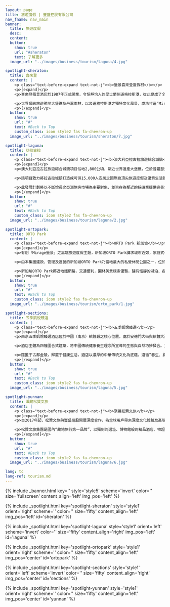 ```yaml
---
layout: page
title: 旅遊度假 | 豐盛控股有限公司
nav_fname: nav_main
banner:
  title: 旅遊度假
  desc:
  content:
  button:
    show: true
    url: "#sheraton"
    text: 了解更多
  image_url: "../images/business/tourism/laguna/4.jpg"

spotlight-sheraton:
  title: 喜來登
  content: |
    <p class="text-before-expand text-not-j"><b>蜃景喜來登度假村</b></p>
    <p>[expand]</p>
    <p>喜來登蜃景酒店於1987年正式開業，令恬靜怡人的昆士蘭州道格拉斯港，從此變成了全球熱捧之熱帶度假旅遊樂園，各國政要巨星包括中國前國家主席江澤民、美國前總統克林頓、美國著名影星湯姆漢克斯及約翰．特拉沃爾塔、英國著名歌手米克．賈格爾、德國名模克勞迪亞．希弗等均曾經造訪該酒店，在四英里的沙灘上留下璀璨光影。</p>

    <p>世界頂級旅遊勝地大堡礁及丹翠雨林，以及道格拉斯港之獨特文化風景，成功打造“Mirgae蜃景”為高端旅遊度假品牌，豐盛控股更將此高端旅遊度假品牌，引入至中國及其他國家旅遊地產項目。</p>
    <p>[/expand]</p>
  button:
    show: true
    url: "#"
    text: #Back to Top
    custom_class: icon style2 fas fa-chevron-up
  image_url: "../images/business/tourism/sheraton/7.jpg"

spotlight-laguna:
  title: 亞拉古拉
  content: |
    <p class="text-before-expand text-not-j"><b>澳大利亞拉古拉旅遊綜合城鎮</b></p>
    <p>[expand]</p>
    <p>澳大利亞拉古拉旅遊綜合城鎮項目佔地2,800公頃，鄰近世界遺產大堡礁，位於普羅瑟派恩機場以南25公里，距離Bruce高速公路8公里，毗鄰Midge Point小鎮。項目座落於聖靈群島地區，聖靈群島由74座景色秀麗的小島組成，毗鄰大堡礁，成就當地成為二十一世紀綜合旅遊度假聖地的理想地標。</p>

    <p>該項目致力將拉古拉城鎮打造成可供15,000人安居之國際級頂尖旅遊度假及優質生活勝地，計劃興建或合資發展國際機場，5間國際級酒店、賭場與娛樂中心，兩個18洞及一個27洞高爾夫球場，擁有860個泊位之遊艇碼頭，與旅遊觀光相關之有機農場、購物零售區、會議中心、郵輪碼頭，以及以退休度假及房地產相關之項目。</p>

    <p>此發展計劃將以不斷增長之亞洲旅客市場為主要對象，並旨在為鄰近的採礦業提供完善地區設施服務，勢將成為昆士蘭旅遊、資源、建築及農業等經濟發展焦點。</p>
    <p>[/expand]</p>
  button:
    show: true
    url: "#"
    text: #Back to Top
    custom_class: icon style2 fas fa-chevron-up
  image_url: "../images/business/tourism/laguna/2.jpg"

spotlight-ortopark:
  title: ORTO Park
  content: |
    <p class="text-before-expand text-not-j"><b>ORTO Park 新加坡</b></p>
    <p>[expand]</p>
    <p>有別「Mirage蜃景」之高端旅遊度假主題，新加坡ORTO Park講求城市近郊，家庭式休閒度假，強調自然，原始生態的理念。</p>

    <p>由本集團建設、管理及運營的新加坡ORTO Park乃當地最大的私營休閒公園之一，位於新加坡北部，占地約51500平方米，自然環境優美，是深受新加坡當地居民及海外遊客喜歡之休閒娛樂公園。</p>

    <p>新加坡ORTO Park鄰近地鐵網路，交通便利，園林美景樸素優雅，建有恬靜的湖泊、各類活動設施如釣蝦釣魚、兒童遊樂活動等；室外活動場地如湖畔小屋及湖畔大道，適合舉辦各類型學校活動，家庭聚會和結婚典禮等；景色怡人的園內餐廳及咖啡座，提供美味難忘的湖邊美食體驗。</p>
    <p>[/expand]</p>
  button:
    show: true
    url: "#"
    text: #Back to Top
    custom_class: icon style2 fas fa-chevron-up
  image_url: "../images/business/tourism/orto_park/1.jpg"

spotlight-sections:
  title: 五季凱悅臻選
  content: |
    <p class="text-before-expand text-not-j"><b>五季凱悅臻選</b></p>
    <p>[expand]</p>
    <p>南京五季凱悅臻選酒店位於中國（南京）軟體穀之核心位置，處於安德門大街與軟體大道交匯口，是南京首家傳承中華傳統養生文化、踐行健康生活方式的高端酒店。  </p>

    <p>酒店主體為四幢圍合式建築，將中國傳統健康養生理念所宣導的生態與自然巧妙揉合。主樓呈現出震撼的漂浮感，272套各式客房、套房；格調高雅的4間餐廳融入“五季五味、不時不食”的食養理念，以膳食療愈身心；近3000平方米的宴會空間及內庭草坪，可靈活分割以滿足不同規模及形式的會議及婚宴需求。</p>

    <p>隱匿于古都金陵，歸置于健康生活，酒店以濃厚的中華傳統文化為底蘊，遵循“春生、夏長、長夏、秋收、冬藏”五季自然規律和養生理念，旨讓商旅客人享受“身心棲所·修養自在”的體驗。 </p>
    <p>[/expand]</p>
  button:
    show: true
    url: "#"
    text: #Back to Top
    custom_class: icon style2 fas fa-chevron-up
  image_url: "../images/business/tourism/laguna/5.jpg"

spotlight-yunnan:
  title: 滇藏松贊文旅
  content: |
    <p class="text-before-expand text-not-j"><b>滇藏松贊文旅</b></p>
    <p>[expand]</p>
    <p>自2017年起，松贊文旅與豐盛控股開展深度合作，為全球用戶帶來深度文化體驗及高端康養度假服務。  </p>

    <p>松贊文旅集團是國內“藏地旅行第一品牌”，以獨到的選址、博物館般的精品酒店、物超所值的旅行產品、真誠而周到的服務，在國內外獲得了眾多的獎項。二十多年來，松贊專注地打造了由精品山居酒店和旅行產品串連起來的茶馬古道新滇藏線，將合縱連橫世界自然遺產“三江並流”區域、傳奇的214國道和318國道、茶馬古道以及“第三極”青藏高原等地的文旅資源與松贊酒店資源結合，為旅人們提供深度探索中國三江腹地和滇藏神秘土地的機緣。 </p>
    <p>[/expand]</p>
  button:
    show: true
    url: "#"
    text: #Back to Top
    custom_class: icon style2 fas fa-chevron-up
  image_url: "../images/business/tourism/laguna/6.jpg"

lang: tc
lang-ref: tourism.md
---
```


<!-- Welcome Banner -->

{% include _banner.html key='' style='style5' scheme='invert' color='' size='fullscreen' content_align='left' img_pos='left' %}

<!-- Properties -->

{% include _spotlight.html key='spotlight-sheraton' style='style1' orient='right' scheme='' color='' size='fifty' content_align='left' img_pos='left' id='sheraton' %}

{% include _spotlight.html key='spotlight-laguna' style='style1' orient='left' scheme='invert' color='' size='fifty' content_align='right' img_pos='left' id='laguna' %}

{% include _spotlight.html key='spotlight-ortopark' style='style1' orient='right' scheme='' color='' size='fifty' content_align='left' img_pos='center' id='ortopark' %}

{% include _spotlight.html key='spotlight-sections' style='style1' orient='left' scheme='invert' color='' size='fifty' content_align='right' img_pos='center' id='sections' %}

{% include _spotlight.html key='spotlight-yunnan' style='style1' orient='right' scheme='' color='' size='fifty' content_align='left' img_pos='center' id='yunnan' %}

